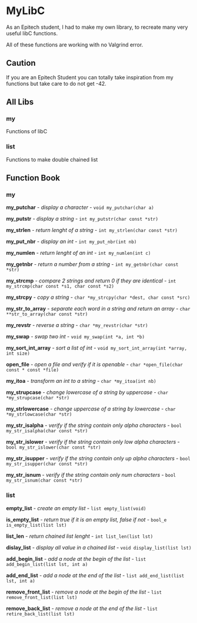 # MyLibC

As an Epitech student, I had to make my own library, to recreate many very useful libC functions.


All of these functions are working with no Valgrind error.

## Caution

If you are an Epitech Student you can totally take inspiration from my functions but take care to do not get -42.

## All Libs

### my

Functions of libC

### list

Functions to make double chained list

## Function Book

### my

**my_putchar** - *display a character* - ```void my_putchar(char a)```

**my_putstr** - *display a string* - ```int my_putstr(char const *str)```

**my_strlen** - *return lenght of a string* - ```int my_strlen(char const *str)```

**my_put_nbr** - *display an int* - ```int my_put_nbr(int nb)```

**my_numlen** - *return lenght of an int* - ```int my_numlen(int c)```

**my_getnbr** - *return a number from a string* - ```int my_getnbr(char const *str)```

**my_strcmp** - *compare 2 strings and return 0 if they are identical* - ```int my_strcmp(char const *s1, char const *s2)```

**my_strcpy** - *copy a string* - ```char *my_strcpy(char *dest, char const *src)```

**my_str_to_array** - *separate each word in a string and return an array* - ```char **str_to_array(char const *str)```

**my_revstr** - *reverse a string* - ```char *my_revstr(char *str)```

**my_swap** - *swap two int* - ```void my_swap(int *a, int *b)```

**my_sort_int_array** - *sort a list of int* - ```void my_sort_int_array(int *array, int size)```

**open_file** - *open a file and verify if it is openable* - ```char *open_file(char const * const *file)```

**my_itoa** - *transform an int to a string* - ```char *my_itoa(int nb)```

**my_strupcase** - *change lowercase of a string by uppercase* - ```char *my_strupcase(char *str)```

**my_strlowercase** - *change uppercase of a string by lowercase* - ```char *my_strlowcase(char *str)```

**my_str_isalpha** - *verify if the string contain only alpha characters* - ```bool my_str_isalpha(char const *str)```

**my_str_islower** - *verify if the string contain only low alpha characters* - ```bool my_str_islower(char const *str)```

**my_str_isupper** - *verify if the string contain only up alpha characters* - ```bool my_str_isupper(char const *str)```

**my_str_isnum** - *verify if the string contain only num characters* - ```bool my_str_isnum(char const *str)```


### list

**empty_list** - *create an empty list* - ```list empty_list(void)```

**is_empty_list** - *return true if it is an empty list, false if not* - ```bool_e is_empty_list(list lst)```

**list_len** - *return chained list lenght* - ```int list_len(list lst)```

**dislay_list** - *display all value in a chained list* - ```void display_list(list lst)```

**add_begin_list** - *add a node at the begin of the list* - ```list add_begin_list(list lst, int a)```

**add_end_list** - *add a node at the end of the list* - ```list add_end_list(list lst, int a)```

**remove_front_list** - *remove a node at the begin of the list* - ```list remove_front_list(list lst)```

**remove_back_list** - *remove a node at the end of the list* - ```list retire_back_list(list lst)```
